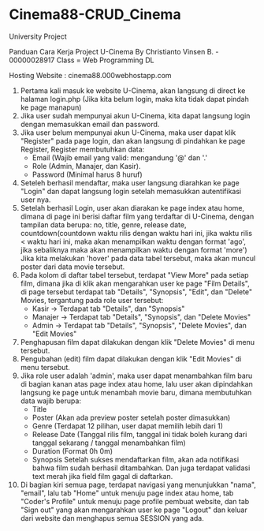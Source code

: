 # Cinema88-CRUD_Cinema
University Project


Panduan Cara Kerja Project U-Cinema
By Christianto Vinsen B. - 00000028917
Class = Web Programming DL

Hosting Website : cinema88.000webhostapp.com

1. Pertama kali masuk ke website U-Cinema, akan langsung di direct ke halaman login.php (Jika kita belum login, maka kita tidak dapat pindah ke page manapun)
2. Jika user sudah mempunyai akun U-Cinema, kita dapat langsung login dengan memasukkan email dan password.
3. Jika user belum mempunyai akun U-Cinema, maka user dapat klik "Register" pada page login, dan akan langsung di pindahkan ke page Register, Register membutuhkan data:
   - Email (Wajib email yang valid: mengandung '@' dan '.'
   - Role (Admin, Manajer, dan Kasir).
   - Password (Minimal harus 8 huruf)
4. Seteleh berhasil mendaftar, maka user langsung diarahkan ke page "Login" dan dapat langsung login setelah memasukkan autentifikasi user nya.
5. Setelah berhasil Login, user akan diarakan ke page index atau home, dimana di page ini berisi daftar film yang terdaftar di U-Cinema, dengan tampilan data berupa: no, title, genre, release date, countdown(countdown waktu rilis dengan waktu hari ini, jika waktu rilis < waktu hari ini, maka akan menampilkan waktu dengan format 'ago', jika sebaliknya maka akan menampilkan waktu dengan format 'more')
   Jika kita melakukan 'hover' pada data tabel tersebut, maka akan muncul poster dari data movie tersebut.
6. Pada kolom di daftar tabel tersebut, terdapat "View More" pada setiap film, dimana jika di klik akan mengarahkan user ke page "Film Details",  di page tersebut terdapat tab "Details", "Synopsis", "Edit", dan "Delete" Movies, tergantung pada role user tersebut:
   - Kasir -> Terdapat tab "Details", dan "Synopsis"
   - Manajer -> Terdapat tab "Details", "Synopsis", dan "Delete Movies"
   - Admin -> Terdapat tab "Details", "Synopsis", "Delete Movies", dan "Edit Movies"
7. Penghapusan film dapat dilakukan dengan klik "Delete Movies" di menu tersebut.
8. Pengubahan (edit) film dapat dilakukan dengan klik "Edit Movies" di menu tersebut.
9. Jika role user adalah 'admin', maka user dapat menambahkan film baru di bagian kanan atas page index atau home, lalu user akan dipindahkan langsung ke page untuk menambah movie baru, dimana membutuhkan data wajib berupa:
   - Title
   - Poster (Akan ada preview poster setelah poster dimasukkan)
   - Genre (Terdapat 12 pilihan, user dapat memilih lebih dari 1)
   - Release Date (Tanggal rilis film, tanggal ini tidak boleh kurang dari tanggal sekarang / tanggal menambahkan film)
   - Duration (Format 0h 0m)
   - Synopsis
   Setelah sukses mendaftarkan film, akan ada notifikasi bahwa film sudah berhasil ditambahkan. Dan juga terdapat validasi text merah jika field film gagal di daftarkan. 
10. Di bagian kiri semua page, terdapat navigasi yang menunjukkan "nama", "email", lalu tab "Home" untuk menuju page index atau home, tab "Coder's Profile" untuk menuju page profile pembuat website, dan tab "Sign out" yang akan mengarahkan user ke page "Logout" dan keluar dari website dan menghapus semua SESSION yang ada.
